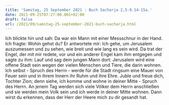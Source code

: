 ```yaml
---
title: 'Samstag, 25 September 2021 : Buch Sacharja 2,5-9.14-15a.'
date: 2021-09-25T07:27:00.001+02:00
draft: false
url: /2021/09/samstag-25-september-2021-buch-sacharja.html
---
```


Ich blickte hin und sah: Da war ein Mann mit einer Messschnur in der Hand. Ich fragte: Wohin gehst du? Er antwortete mir: Ich gehe, um Jerusalem auszumessen und zu sehen, wie breit und wie lang es sein wird. Da trat der Engel, der mit mir redete, vor und ein anderer Engel kam ihm entgegen und sagte zu ihm: Lauf und sag dem jungen Mann dort: Jerusalem wird eine offene Stadt sein wegen der vielen Menschen und Tiere, die darin wohnen. Ich selbst - Spruch des Herrn - werde für die Stadt ringsum eine Mauer von Feuer sein und in ihrem Innern ihr Ruhm und ihre Ehre. Juble und freue dich, Tochter Zion; denn siehe, ich komme und wohne in deiner Mitte - Spruch des Herrn. An jenem Tag werden sich viele Völker dem Herrn anschließen und sie werden mein Volk sein und ich werde in deiner Mitte wohnen. Dann wirst du erkennen, dass der Herr der Heere mich zu dir gesandt hat.